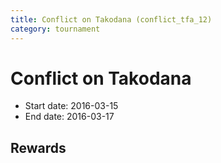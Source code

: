 ```yaml
---
title: Conflict on Takodana (conflict_tfa_12)
category: tournament
---
```

# Conflict on Takodana

  * Start date: 2016-03-15
  * End date: 2016-03-17

## Rewards

